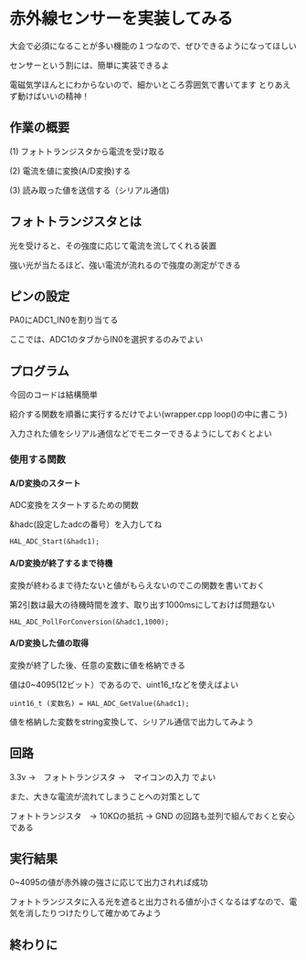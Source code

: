 
# 赤外線センサーを実装してみる

大会で必須になることが多い機能の１つなので、ぜひできるようになってほしい

センサーという割には、簡単に実装できるよ

電磁気学ほんとにわからないので、細かいところ雰囲気で書いてます
とりあえず動けばいいの精神！


## 作業の概要

(1) フォトトランジスタから電流を受け取る

(2) 電流を値に変換(A/D変換)する

(3) 読み取った値を送信する（シリアル通信)

## フォトトランジスタとは

光を受けると、その強度に応じて電流を流してくれる装置

強い光が当たるほど、強い電流が流れるので強度の測定ができる

## ピンの設定 

PA0にADC1_IN0を割り当てる

ここでは、ADC1のタブからIN0を選択するのみでよい

## プログラム

今回のコードは結構簡単

紹介する関数を順番に実行するだけでよい(wrapper.cpp loop()の中に書こう)

入力された値をシリアル通信などでモニターできるようにしておくとよい

### 使用する関数

#### A/D変換のスタート

ADC変換をスタートするための関数

&hadc(設定したadcの番号）を入力してね

```
HAL_ADC_Start(&hadc1);
```

#### A/D変換が終了するまで待機

変換が終わるまで待たないと値がもらえないのでこの関数を書いておく

第2引数は最大の待機時間を渡す、取り出す1000msにしておけば問題ない

```
HAL_ADC_PollForConversion(&hadc1,1000);
```

#### A/D変換した値の取得

変換が終了した後、任意の変数に値を格納できる

値は0~4095(12ビット）であるので、uint16_tなどを使えばよい

```
uint16_t (変数名) = HAL_ADC_GetValue(&hadc1);
```

値を格納した変数をstring変換して、シリアル通信で出力してみよう

## 回路

3.3v →　フォトトランジスタ →　マイコンの入力 でよい

また、大きな電流が流れてしまうことへの対策として

フォトトランジスタ　→ 10KΩの抵抗 → GND の回路も並列で組んでおくと安心である

## 実行結果

0~4095の値が赤外線の強さに応じて出力されれば成功

フォトトランジスタに入る光を遮ると出力される値が小さくなるはずなので、電気を消したりつけたりして確かめてみよう

## 終わりに
